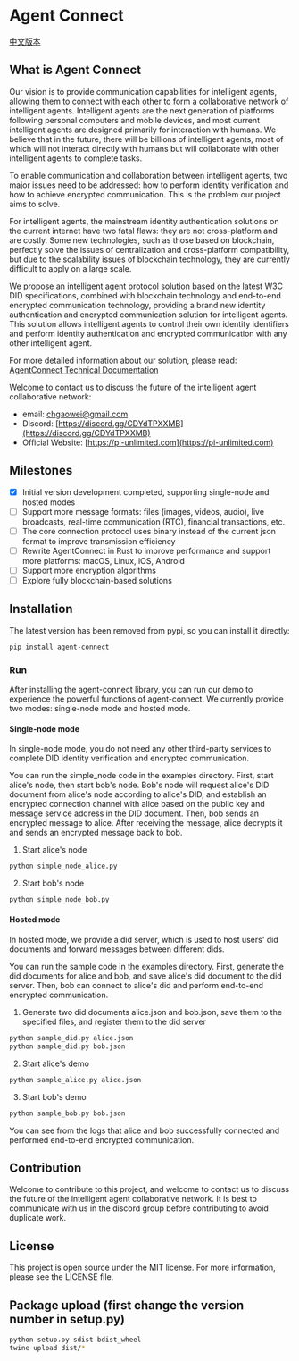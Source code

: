 # Agent Connect
[中文版本](README.cn.md)
## What is Agent Connect

Our vision is to provide communication capabilities for intelligent agents, allowing them to connect with each other to form a collaborative network of intelligent agents. Intelligent agents are the next generation of platforms following personal computers and mobile devices, and most current intelligent agents are designed primarily for interaction with humans. We believe that in the future, there will be billions of intelligent agents, most of which will not interact directly with humans but will collaborate with other intelligent agents to complete tasks. 

To enable communication and collaboration between intelligent agents, two major issues need to be addressed: how to perform identity verification and how to achieve encrypted communication. This is the problem our project aims to solve.

For intelligent agents, the mainstream identity authentication solutions on the current internet have two fatal flaws: they are not cross-platform and are costly. Some new technologies, such as those based on blockchain, perfectly solve the issues of centralization and cross-platform compatibility, but due to the scalability issues of blockchain technology, they are currently difficult to apply on a large scale.

We propose an intelligent agent protocol solution based on the latest W3C DID specifications, combined with blockchain technology and end-to-end encrypted communication technology, providing a brand new identity authentication and encrypted communication solution for intelligent agents. This solution allows intelligent agents to control their own identity identifiers and perform identity authentication and encrypted communication with any other intelligent agent.

For more detailed information about our solution, please read: [AgentConnect Technical Documentation](https://egp0uc2jnx.feishu.cn/wiki/OBrswO6Umi1k5hkpSWfcsVJVnpd?from=from_copylink)

Welcome to contact us to discuss the future of the intelligent agent collaborative network:
- email: chgaowei@gmail.com
- Discord: [https://discord.gg/CDYdTPXXMB](https://discord.gg/CDYdTPXXMB)  
- Official Website: [https://pi-unlimited.com](https://pi-unlimited.com)  

## Milestones

- [x] Initial version development completed, supporting single-node and hosted modes
- [ ] Support more message formats: files (images, videos, audio), live broadcasts, real-time communication (RTC), financial transactions, etc.
- [ ] The core connection protocol uses binary instead of the current json format to improve transmission efficiency
- [ ] Rewrite AgentConnect in Rust to improve performance and support more platforms: macOS, Linux, iOS, Android
- [ ] Support more encryption algorithms
- [ ] Explore fully blockchain-based solutions

## Installation

The latest version has been removed from pypi, so you can install it directly:

```bash
pip install agent-connect
```

### Run

After installing the agent-connect library, you can run our demo to experience the powerful functions of agent-connect. We currently provide two modes: single-node mode and hosted mode.

#### Single-node mode

In single-node mode, you do not need any other third-party services to complete DID identity verification and encrypted communication.

You can run the simple_node code in the examples directory. First, start alice's node, then start bob's node. Bob's node will request alice's DID document from alice's node according to alice's DID, and establish an encrypted connection channel with alice based on the public key and message service address in the DID document. Then, bob sends an encrypted message to alice. After receiving the message, alice decrypts it and sends an encrypted message back to bob.

1. Start alice's node
```bash
python simple_node_alice.py
```

2. Start bob's node
```bash
python simple_node_bob.py
``` 

#### Hosted mode

In hosted mode, we provide a did server, which is used to host users' did documents and forward messages between different dids.

You can run the sample code in the examples directory. First, generate the did documents for alice and bob, and save alice's did document to the did server. Then, bob can connect to alice's did and perform end-to-end encrypted communication.

1. Generate two did documents alice.json and bob.json, save them to the specified files, and register them to the did server
```bash
python sample_did.py alice.json
python sample_did.py bob.json
```

2. Start alice's demo
```bash
python sample_alice.py alice.json
```

3. Start bob's demo
```bash
python sample_bob.py bob.json
```

You can see from the logs that alice and bob successfully connected and performed end-to-end encrypted communication.

## Contribution

Welcome to contribute to this project, and welcome to contact us to discuss the future of the intelligent agent collaborative network. It is best to communicate with us in the discord group before contributing to avoid duplicate work.

## License
    
This project is open source under the MIT license. For more information, please see the LICENSE file.

## Package upload (first change the version number in setup.py)

```bash
python setup.py sdist bdist_wheel 
twine upload dist/*        
```

